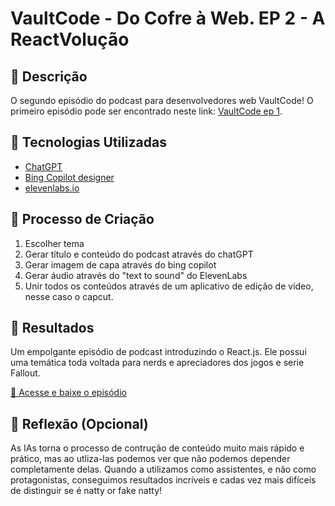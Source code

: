 # VaultCode - Do Cofre à Web. EP 2 - A ReactVolução

## 📒 Descrição
O segundo episódio do podcast para desenvolvedores web VaultCode!
O primeiro episódio pode ser encontrado neste link: [VaultCode ep 1](https://github.com/efms25/vaultCode-podcast-by-ai).

## 🤖 Tecnologias Utilizadas
- [ChatGPT](https://chatgpt.com/)
- [Bing Copilot designer](https://www.bing.com/images/create)
- [elevenlabs.io](https://elevenlabs.io/app/speech-synthesis)

## 🧐 Processo de Criação
1. Escolher tema
2. Gerar título e conteúdo do podcast através do chatGPT
3. Gerar imagem de capa através do bing copilot
4. Gerar áudio através do "text to sound" do ElevenLabs
5. Unir todos os conteúdos através de um aplicativo de edição de vídeo, nesse caso o capcut.

## 🚀 Resultados
Um empolgante episódio de podcast introduzindo o React.js. Ele possui uma temática toda voltada para nerds e apreciadores dos jogos e serie Fallout.

<a href="https://github.com/efms25/lab-natty-or-not-vault-code/blob/main/output/VAULTCODE - EP2_ REACT.mp4" title="Video mp4"> 🎵 Acesse e baixe o episódio</a>

## 💭 Reflexão (Opcional)
As IAs torna o processo de contrução de conteúdo muito mais rápido e prático, mas ao utliza-las podemos ver que não podemos depender completamente delas.
Quando a utilizamos como assistentes, e não como protagonistas, conseguimos resultados incríveis e cadas vez mais difíceis de distinguir se é natty or fake natty!